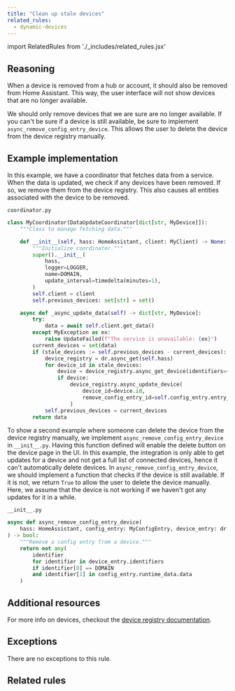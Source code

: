 ```yaml
---
title: "Clean up stale devices"
related_rules:
  - dynamic-devices
---
```

import RelatedRules from './_includes/related_rules.jsx'

## Reasoning

When a device is removed from a hub or account, it should also be removed from Home Assistant.
This way, the user interface will not show devices that are no longer available.

We should only remove devices that we are sure are no longer available.
If you can't be sure if a device is still available, be sure to implement `async_remove_config_entry_device`.
This allows the user to delete the device from the device registry manually.

## Example implementation

In this example, we have a coordinator that fetches data from a service.
When the data is updated, we check if any devices have been removed.
If so, we remove them from the device registry.
This also causes all entities associated with the device to be removed.

`coordinator.py`
```python {13,20-30} showLineNumbers
class MyCoordinator(DataUpdateCoordinator[dict[str, MyDevice]]):
    """Class to manage fetching data."""

    def __init__(self, hass: HomeAssistant, client: MyClient) -> None:
        """Initialize coordinator."""
        super().__init__(
            hass,
            logger=LOGGER,
            name=DOMAIN,
            update_interval=timedelta(minutes=1),
        )
        self.client = client
        self.previous_devices: set[str] = set()

    async def _async_update_data(self) -> dict[str, MyDevice]:
        try:
            data = await self.client.get_data()
        except MyException as ex:
            raise UpdateFailed(f"The service is unavailable: {ex}")
        current_devices = set(data)
        if (stale_devices := self.previous_devices - current_devices):
            device_registry = dr.async_get(self.hass)
            for device_id in stale_devices:
                device = device_registry.async_get_device(identifiers={(DOMAIN, device_id)})
                if device:
                    device_registry.async_update_device(
                        device_id=device.id,
                        remove_config_entry_id=self.config_entry.entry_id,
                    )
            self.previous_devices = current_devices
        return data
```

To show a second example where someone can delete the device from the device registry manually, we implement `async_remove_config_entry_device` in `__init__.py`.
Having this function defined will enable the delete button on the device page in the UI.
In this example, the integration is only able to get updates for a device and not get a full list of connected devices, hence it can't automatically delete devices.
In `async_remove_config_entry_device`, we should implement a function that checks if the device is still available.
If it is not, we return `True` to allow the user to delete the device manually.
Here, we assume that the device is not working if we haven't got any updates for it in a while.

`__init__.py`
```python showLineNumbers
async def async_remove_config_entry_device(
    hass: HomeAssistant, config_entry: MyConfigEntry, device_entry: dr.DeviceEntry
) -> bool:
    """Remove a config entry from a device."""
    return not any(
        identifier
        for identifier in device_entry.identifiers
        if identifier[0] == DOMAIN
        and identifier[1] in config_entry.runtime_data.data
    )
```

## Additional resources

For more info on devices, checkout the [device registry documentation](/docs/device_registry_index).

## Exceptions

There are no exceptions to this rule.

## Related rules

<RelatedRules relatedRules={frontMatter.related_rules}></RelatedRules>